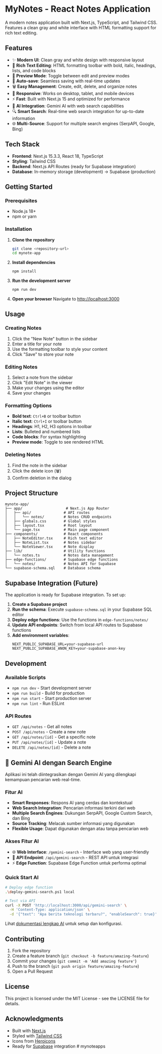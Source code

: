 # MyNotes - React Notes Application

A modern notes application built with Next.js, TypeScript, and Tailwind CSS. Features a clean gray and white interface with HTML formatting support for rich text editing.

## Features

- ✨ **Modern UI**: Clean gray and white design with responsive layout
- 📝 **Rich Text Editing**: HTML formatting toolbar with bold, italic, headings, lists, and code blocks
- 👀 **Preview Mode**: Toggle between edit and preview modes
- 💾 **Auto-save**: Seamless saving with real-time updates
- 🗑️ **Easy Management**: Create, edit, delete, and organize notes
- 📱 **Responsive**: Works on desktop, tablet, and mobile devices
- ⚡ **Fast**: Built with Next.js 15 and optimized for performance
- 🤖 **AI Integration**: Gemini AI with web search capabilities
- 🔍 **Smart Search**: Real-time web search integration for up-to-date information
- 🌐 **Multi-Source**: Support for multiple search engines (SerpAPI, Google, Bing)

## Tech Stack

- **Frontend**: Next.js 15.3.3, React 18, TypeScript
- **Styling**: Tailwind CSS
- **Backend**: Next.js API Routes (ready for Supabase integration)
- **Database**: In-memory storage (development) → Supabase (production)

## Getting Started

### Prerequisites
- Node.js 18+ 
- npm or yarn

### Installation

1. **Clone the repository**
   ```bash
   git clone <repository-url>
   cd mynote-app
   ```

2. **Install dependencies**
   ```bash
   npm install
   ```

3. **Run the development server**
   ```bash
   npm run dev
   ```

4. **Open your browser**
   Navigate to [http://localhost:3000](http://localhost:3000)

## Usage

### Creating Notes
1. Click the "New Note" button in the sidebar
2. Enter a title for your note
3. Use the formatting toolbar to style your content
4. Click "Save" to store your note

### Editing Notes
1. Select a note from the sidebar
2. Click "Edit Note" in the viewer
3. Make your changes using the editor
4. Save your changes

### Formatting Options
- **Bold text**: `Ctrl+B` or toolbar button
- **Italic text**: `Ctrl+I` or toolbar button
- **Headings**: H1, H2, H3 options in toolbar
- **Lists**: Bulleted and numbered lists
- **Code blocks**: For syntax highlighting
- **Preview mode**: Toggle to see rendered HTML

### Deleting Notes
1. Find the note in the sidebar
2. Click the delete icon (🗑️)
3. Confirm deletion in the dialog

## Project Structure

```
mynote-app/
├── app/                    # Next.js App Router
│   ├── api/               # API routes
│   │   └── notes/         # Notes CRUD endpoints
│   ├── globals.css        # Global styles
│   ├── layout.tsx         # Root layout
│   └── page.tsx           # Main page component
├── components/            # React components
│   ├── NoteEditor.tsx     # Rich text editor
│   ├── NoteList.tsx       # Notes sidebar
│   └── NoteViewer.tsx     # Note display
├── lib/                   # Utility functions
│   └── notes.ts           # Notes data management
├── edge-functions/        # Supabase edge functions
│   └── notes/             # Notes API for Supabase
└── supabase-schema.sql    # Database schema
```

## Supabase Integration (Future)

The application is ready for Supabase integration. To set up:

1. **Create a Supabase project**
2. **Run the schema**: Execute `supabase-schema.sql` in your Supabase SQL editor
3. **Deploy edge functions**: Use the functions in `edge-functions/notes/`
4. **Update API endpoints**: Switch from local API routes to Supabase functions
5. **Add environment variables**:
   ```env
   NEXT_PUBLIC_SUPABASE_URL=your-supabase-url
   NEXT_PUBLIC_SUPABASE_ANON_KEY=your-supabase-anon-key
   ```

## Development

### Available Scripts

- `npm run dev` - Start development server
- `npm run build` - Build for production
- `npm run start` - Start production server
- `npm run lint` - Run ESLint

### API Routes

- `GET /api/notes` - Get all notes
- `POST /api/notes` - Create a new note
- `GET /api/notes/[id]` - Get a specific note
- `PUT /api/notes/[id]` - Update a note
- `DELETE /api/notes/[id]` - Delete a note

## 🤖 Gemini AI dengan Search Engine

Aplikasi ini telah diintegrasikan dengan Gemini AI yang dilengkapi kemampuan pencarian web real-time.

### Fitur AI
- **Smart Responses**: Respons AI yang cerdas dan kontekstual
- **Web Search Integration**: Pencarian informasi terkini dari web
- **Multiple Search Engines**: Dukungan SerpAPI, Google Custom Search, dan Bing
- **Source Tracking**: Melacak sumber informasi yang digunakan
- **Flexible Usage**: Dapat digunakan dengan atau tanpa pencarian web

### Akses Fitur AI
- 🌐 **Web Interface**: `/gemini-search` - Interface web yang user-friendly
- 🔗 **API Endpoint**: `/api/gemini-search` - REST API untuk integrasi
- ⚡ **Edge Function**: Supabase Edge Function untuk performa optimal

### Quick Start AI
```bash
# Deploy edge function
.\deploy-gemini-search.ps1 local

# Test via API
curl -X POST 'http://localhost:3000/api/gemini-search' \
  -H 'Content-Type: application/json' \
  -d '{"text": "Apa berita teknologi terbaru?", "enableSearch": true}'
```

Lihat [dokumentasi lengkap AI](./edge-functions/gemini/README.md) untuk setup dan konfigurasi.

## Contributing

1. Fork the repository
2. Create a feature branch (`git checkout -b feature/amazing-feature`)
3. Commit your changes (`git commit -m 'Add amazing feature'`)
4. Push to the branch (`git push origin feature/amazing-feature`)
5. Open a Pull Request

## License

This project is licensed under the MIT License - see the LICENSE file for details.

## Acknowledgments

- Built with [Next.js](https://nextjs.org/)
- Styled with [Tailwind CSS](https://tailwindcss.com/)
- Icons from [Heroicons](https://heroicons.com/)
- Ready for [Supabase](https://supabase.com/) integration
#   m y n o t e a p p s 
 
 